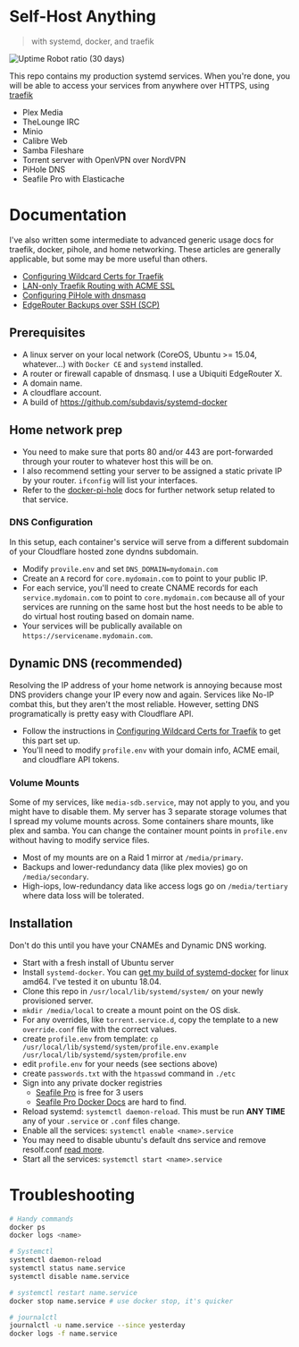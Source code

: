 # Self-Host Anything 

> with systemd, docker, and traefik

![Uptime Robot ratio (30 days)](https://img.shields.io/uptimerobot/ratio/m784171033-0a5b0fa97302da182e304db8)

This repo contains my production systemd services.  When you're done, you will be able to access your services from anywhere over HTTPS, using [traefik](https://traefik.io)

* Plex Media
* TheLounge IRC
* Minio
* Calibre Web
* Samba Fileshare
* Torrent server with OpenVPN over NordVPN
* PiHole DNS
* Seafile Pro with Elasticache

# Documentation

I've also written some intermediate to advanced generic usage docs for traefik, docker, pihole, and home networking.  These articles are generally applicable, but some may be more useful than others.

* [Configuring Wildcard Certs for Traefik](docs/wildcard-certs.md)
* [LAN-only Traefik Routing with ACME SSL](docs/lan-only-routes.md)
* [Configuring PiHole with dnsmasq](docs/pihole-dnsmasq.md)
* [EdgeRouter Backups over SSH (SCP)](docs/edgerouter-backups.md)

## Prerequisites

* A linux server on your local network (CoreOS, Ubuntu >= 15.04, whatever...) with `Docker CE` and `systemd` installed.
* A router or firewall capable of dnsmasq. I use a Ubiquiti EdgeRouter X.
* A domain name.
* A cloudflare account.
* A build of https://github.com/subdavis/systemd-docker

## Home network prep

* You need to make sure that ports 80 and/or 443 are port-forwarded through your router to whatever host this will be on.
* I also recommend setting your server to be assigned a static private IP by your router.  `ifconfig` will list your interfaces.
* Refer to the [docker-pi-hole](https://github.com/pi-hole/docker-pi-hole) docs for further network setup related to that service.

### DNS Configuration

In this setup, each container's service will serve from a different subdomain of your Cloudflare hosted zone dyndns subdomain.

* Modify `provile.env` and set `DNS_DOMAIN=mydomain.com`
* Create an `A` record for `core.mydomain.com` to point to your public IP.
* For each service, you'll need to create CNAME records for each `service.mydomain.com` to point to `core.mydomain.com` because all of your services are running on the same host but the host needs to be able to do virtual host routing based on domain name.
* Your services will be publically available on `https://servicename.mydomain.com`.

## Dynamic DNS (recommended)

Resolving the IP address of your home network is annoying because most DNS providers change your IP every now and again.  Services like No-IP combat this, but they aren't the most reliable.  However, setting DNS programatically is pretty easy with Cloudflare API.

* Follow the instructions in [Configuring Wildcard Certs for Traefik](docs/wildcard-certs.md) to get this part set up.
* You'll need to modify `profile.env` with your domain info, ACME email, and cloudflare API tokens.

### Volume Mounts

Some of my services, like `media-sdb.service`, may not apply to you, and you might have to disable them.  My server has 3 separate storage volumes that I spread my volume mounts across.  Some containers share mounts, like plex and samba.  You can change the container mount points in `profile.env` without having to modify service files.

* Most of my mounts are on a Raid 1 mirror at `/media/primary`.
* Backups and lower-redundancy data (like plex movies) go on `/media/secondary`.
* High-iops, low-redundancy data like access logs go on `/media/tertiary` where data loss will be tolerated.

## Installation

Don't do this until you have your CNAMEs and Dynamic DNS working.

* Start with a fresh install of Ubuntu server
* Install `systemd-docker`. You can [get my build of systemd-docker](https://github.com/subdavis/systemd-docker/releases/tag/1.0.0) for linux amd64.  I've tested it on ubuntu 18.04.
* Clone this repo in `/usr/local/lib/systemd/system/` on your newly provisioned server.
* `mkdir /media/local` to create a mount point on the OS disk.
* For any overrides, like `torrent.service.d`, copy the template to a new `override.conf` file with the correct values.
* create `profile.env` from template: `cp /usr/local/lib/systemd/system/profile.env.example /usr/local/lib/systemd/system/profile.env`
* edit `profile.env` for your needs (see sections above)
* create `passwords.txt` with the `htpasswd` command in `./etc`
* Sign into any private docker registries
  * [Seafile Pro](https://www.seafile.com/en/product/private_server/) is free for 3 users
  * [Seafile Pro Docker Docs](https://download.seafile.com/published/seafile-manual/docker/pro-edition/Deploy%20Seafile-pro%20with%20Docker.md) are hard to find.
* Reload systemd: `systemctl daemon-reload`. This must be run **ANY TIME** any of your `.service` or `.conf` files change.
* Enable all the services: `systemctl enable <name>.service`
* You may need to disable ubuntu's default dns service and remove resolf.conf  [read more](https://www.smarthomebeginner.com/run-pihole-in-docker-on-ubuntu-with-reverse-proxy/).
* Start all the services: `systemctl start <name>.service`

# Troubleshooting

```bash
# Handy commands
docker ps
docker logs <name>

# Systemctl
systemctl daemon-reload
systemctl status name.service
systemctl disable name.service

# systemctl restart name.service
docker stop name.service # use docker stop, it's quicker

# journalctl
journalctl -u name.service --since yesterday
docker logs -f name.service
```
